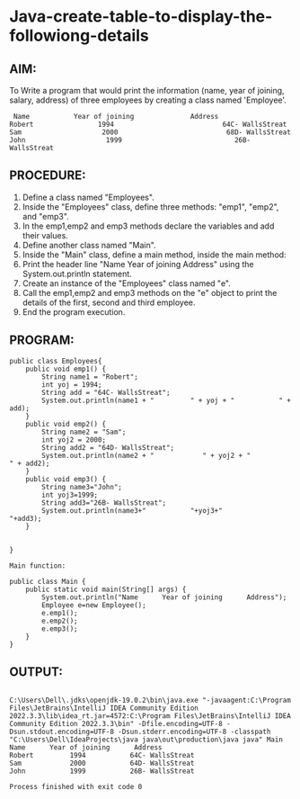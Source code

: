 # Java-create-table-to-display-the-followiong-details

## AIM:
To Write a program that would print the information (name, year of joining, salary, address) of three employees by creating a class named 'Employee'.
```
 Name           Year of joining              Address
Robert                1994                           64C- WallsStreat
Sam                    2000                           68D- WallsStreat
John                    1999                            26B- WallsStreat
```

## PROCEDURE:

1. Define a class named "Employees".
2. Inside the "Employees" class, define three methods: "emp1", "emp2", and "emp3".
3. In the emp1,emp2 and emp3 methods declare the variables and add their values.
4. Define another class named "Main".
5. Inside the "Main" class, define a main method, inside the main method:
6. Print the header line "Name Year of joining Address" using the System.out.println statement.
7. Create an instance of the "Employees" class named "e".
8. Call the emp1,emp2 and emp3 methods on the "e" object to print the details of the first, second and third employee.
9. End the program execution.
## PROGRAM:
```
public class Employees{
    public void emp1() {
        String name1 = "Robert";
        int yoj = 1994;
        String add = "64C- WallsStreat";
        System.out.println(name1 + "         " + yoj + "           " + add);
    }
    public void emp2() {
        String name2 = "Sam";
        int yoj2 = 2000;
        String add2 = "64D- WallsStreat";
        System.out.println(name2 + "            " + yoj2 + "           " + add2);
    }
    public void emp3() {
        String name3="John";
        int yoj3=1999;
        String add3="26B- WallsStreat";
        System.out.println(name3+"           "+yoj3+"           "+add3);
    }


}

Main function:

public class Main {
    public static void main(String[] args) {
        System.out.println("Name      Year of joining      Address");
        Employee e=new Employee();
        e.emp1();
        e.emp2();
        e.emp3();
    }
}
```

## OUTPUT:
```

C:\Users\Dell\.jdks\openjdk-19.0.2\bin\java.exe "-javaagent:C:\Program Files\JetBrains\IntelliJ IDEA Community Edition 2022.3.3\lib\idea_rt.jar=4572:C:\Program Files\JetBrains\IntelliJ IDEA Community Edition 2022.3.3\bin" -Dfile.encoding=UTF-8 -Dsun.stdout.encoding=UTF-8 -Dsun.stderr.encoding=UTF-8 -classpath "C:\Users\Dell\IdeaProjects\java java\out\production\java java" Main
Name      Year of joining      Address
Robert         1994           64C- WallsStreat
Sam            2000           64D- WallsStreat
John           1999           26B- WallsStreat

Process finished with exit code 0
```


